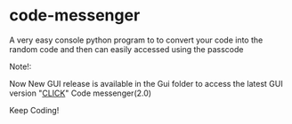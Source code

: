 # code-messenger
A very easy console python program to  to convert your code into the random code and then can easily accessed using the passcode 

Note!:

Now New GUI release is available in the Gui folder
to access the latest GUI version "[CLICK]([https://github.com/Sumitcoders/code-messenger/tree/main/code%20mesenger(GUI)])" Code messenger(2.0)

Keep Coding!

